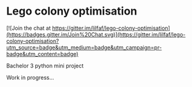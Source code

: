 Lego colony optimisation
========================

[![Join the chat at https://gitter.im/lilfaf/lego-colony-optimisation](https://badges.gitter.im/Join%20Chat.svg)](https://gitter.im/lilfaf/lego-colony-optimisation?utm_source=badge&utm_medium=badge&utm_campaign=pr-badge&utm_content=badge)

Bachelor 3 python mini project

Work in progress...
